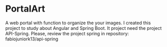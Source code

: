 # PortalArt
A web portal with function to organize the your images. I created this project to study about Angular and Spring Boot. 
It project need the project API-Spring. Please, review the project spring in repository: fabiojuniork13/api-spring
